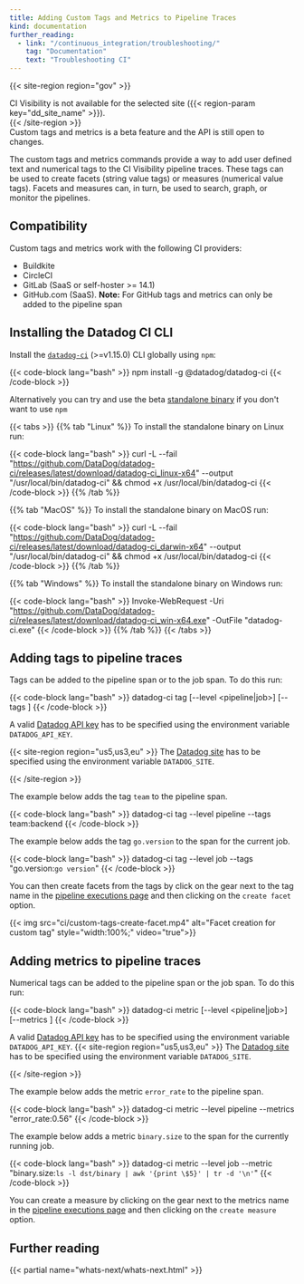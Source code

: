 ```yaml
---
title: Adding Custom Tags and Metrics to Pipeline Traces
kind: documentation
further_reading:
  - link: "/continuous_integration/troubleshooting/"
    tag: "Documentation"
    text: "Troubleshooting CI"
---
```


{{< site-region region="gov" >}}
<div class="alert alert-warning">CI Visibility is not available for the selected site ({{< region-param key="dd_site_name" >}}).</div>
{{< /site-region >}}

<div class="alert alert-info">Custom tags and metrics is a beta feature and the API is still open to changes.</div>

The custom tags and metrics commands provide a way to add user defined text and numerical tags to the CI Visibility
pipeline traces.
These tags can be used to create facets (string value tags) or measures (numerical value tags). Facets and measures
can, in turn, be used to search, graph, or monitor the pipelines.

## Compatibility

Custom tags and metrics work with the following CI providers:

- Buildkite
- CircleCI
- GitLab (SaaS or self-hoster >= 14.1)
- GitHub.com (SaaS). **Note:** For GitHub tags and metrics can only be added to the pipeline span

## Installing the Datadog CI CLI

Install the [`datadog-ci`][1] (>=v1.15.0) CLI globally using `npm`:

{{< code-block lang="bash" >}}
npm install -g @datadog/datadog-ci
{{< /code-block >}}

Alternatively you can try and use the beta [standalone binary][2] if you don't want to use `npm`

{{< tabs >}}
{{% tab "Linux" %}}
To install the standalone binary on Linux run:

{{< code-block lang="bash" >}}
curl -L --fail "https://github.com/DataDog/datadog-ci/releases/latest/download/datadog-ci_linux-x64" --output "/usr/local/bin/datadog-ci" && chmod +x /usr/local/bin/datadog-ci
{{< /code-block >}}
{{% /tab %}}

{{% tab "MacOS" %}}
To install the standalone binary on MacOS run:

{{< code-block lang="bash" >}}
curl -L --fail "https://github.com/DataDog/datadog-ci/releases/latest/download/datadog-ci_darwin-x64" --output "/usr/local/bin/datadog-ci" && chmod +x /usr/local/bin/datadog-ci
{{< /code-block >}}
{{% /tab %}}

{{% tab "Windows" %}}
To install the standalone binary on Windows run:

{{< code-block lang="bash" >}}
Invoke-WebRequest -Uri "https://github.com/DataDog/datadog-ci/releases/latest/download/datadog-ci_win-x64.exe" -OutFile "datadog-ci.exe"
{{< /code-block >}}
{{% /tab %}}
{{< /tabs >}}

## Adding tags to pipeline traces

Tags can be added to the pipeline span or to the job span. To do this run:

{{< code-block lang="bash" >}}
datadog-ci tag [--level <pipeline|job>] [--tags <tags>]
{{< /code-block >}}

A valid [Datadog API key][3] has to be specified using the environment variable `DATADOG_API_KEY`.

{{< site-region region="us5,us3,eu" >}}
The [Datadog site][1] has to be specified using the environment variable `DATADOG_SITE`.

[1]: /getting_started/site/
{{< /site-region >}}

The example below adds the tag `team` to the pipeline span.

{{< code-block lang="bash" >}}
datadog-ci tag --level pipeline --tags team:backend
{{< /code-block >}}

The example below adds the tag `go.version` to the span for the current job.

{{< code-block lang="bash" >}}
datadog-ci tag --level job --tags "go.version:`go version`"
{{< /code-block >}}

You can then create facets from the tags by click on the gear next to the tag name in the [pipeline executions page][4]
and then clicking on the `create facet` option.

{{< img src="ci/custom-tags-create-facet.mp4" alt="Facet creation for custom tag" style="width:100%;" video="true">}}

## Adding metrics to pipeline traces

Numerical tags can be added to the pipeline span or the job span. To do this run:

{{< code-block lang="bash" >}}
datadog-ci metric [--level <pipeline|job>] [--metrics <metrics>]
{{< /code-block >}}

A valid [Datadog API key][3] has to be specified using the environment variable `DATADOG_API_KEY`.
{{< site-region region="us5,us3,eu" >}}
The [Datadog site][1] has to be specified using the environment variable `DATADOG_SITE`.

[1]: /getting_started/site/
{{< /site-region >}}

The example below adds the metric `error_rate` to the pipeline span.

{{< code-block lang="bash" >}}
datadog-ci metric --level pipeline --metrics "error_rate:0.56"
{{< /code-block >}}

The example below adds a metric `binary.size` to the span for the currently running job.

{{< code-block lang="bash" >}}
datadog-ci metric --level job --metric "binary.size:`ls -l dst/binary | awk '{print \$5}' | tr -d '\n'`"
{{< /code-block >}}

You can create a measure by clicking on the gear next to the metrics name in the [pipeline executions page][4]
and then clicking on the `create measure` option.

## Further reading

{{< partial name="whats-next/whats-next.html" >}}

[1]: https://www.npmjs.com/package/@datadog/datadog-ci
[2]: https://github.com/datadog/datadog-ci#standalone-binary-beta
[3]: https://app.datadoghq.com/organization-settings/api-keys
[4]: https://app.datadoghq.com/ci/pipeline-executions
